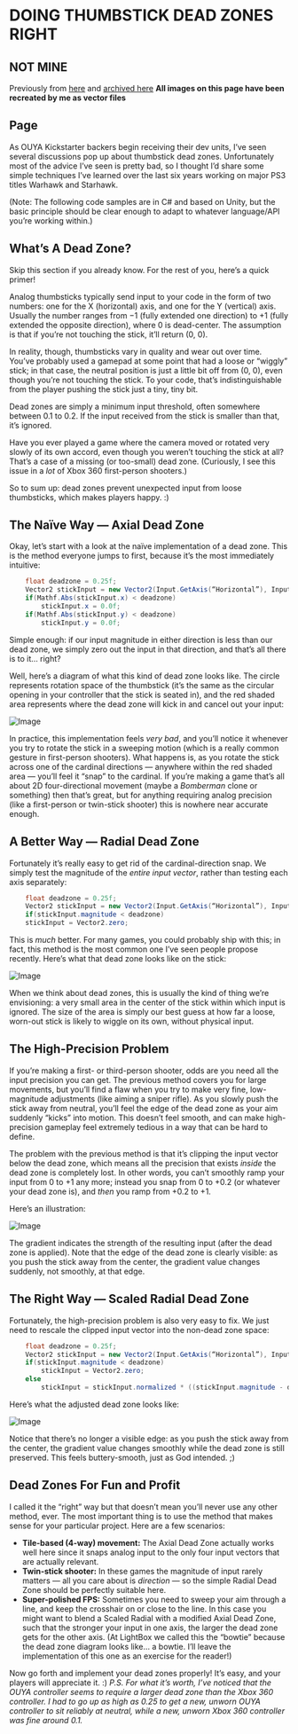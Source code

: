 # DOING THUMBSTICK DEAD ZONES RIGHT

## NOT MINE
Previously from [here](www.third-helix.com/2013/04/12/doing-thumbstick-dead-zones-right.html) and [archived here](https://web.archive.org/web/20141025070920/https://www.third-helix.com/2013/04/12/doing-thumbstick-dead-zones-right.html)
**All images on this page have been recreated by me as vector files**

## Page
As OUYA Kickstarter backers begin receiving their dev units, I’ve seen several discussions pop up about thumbstick dead zones.
Unfortunately most of the advice I’ve seen is pretty bad, so I thought I’d share some simple techniques I’ve learned over the last six years 
working on major PS3 titles Warhawk and Starhawk.

(Note: The following code samples are in C# and based on Unity, but 
the basic principle should be clear enough to adapt to whatever 
language/API you’re working within.)

## What’s A Dead Zone?
Skip this section if you already know. For the rest of you, here’s a quick primer!

Analog thumbsticks typically send input to your code in the form of two numbers: one for the X (horizontal) axis, and one for the Y (vertical) axis.
Usually the number ranges from −1 (fully extended one direction) to +1 (fully extended the opposite direction), where 0 is dead-center. The assumption is that if you’re not touching the stick,
it’ll return (0, 0).

In reality, though, thumbsticks vary in quality and wear out over 
time. You’ve probably used a gamepad at some point that had a loose or 
“wiggly” stick; in that case, the neutral position is just a little bit 
off from (0, 0), even though you’re not touching the stick. To your 
code, that’s indistinguishable from the player pushing the stick just a 
tiny, tiny bit.

Dead zones are simply a minimum input threshold, often somewhere between 0.1 to 0.2.
If the input received from the stick is smaller than that, it’s ignored.

Have you ever played a game where the camera moved or rotated very 
slowly of its own accord, even though you weren’t touching the stick at 
all? That’s a case of a missing (or too-small) dead zone. (Curiously, I 
see this issue in a _lot_ of Xbox 360 first-person shooters.)

So to sum up: dead zones prevent unexpected input from loose thumbsticks, which makes players happy. :)

## The Naïve Way — Axial Dead Zone
Okay, let’s start with a look at the naïve implementation of a dead 
zone. This is the method everyone jumps to first, because it’s the most 
immediately intuitive:

```c#
	float deadzone = 0.25f;
	Vector2 stickInput = new Vector2(Input.GetAxis(“Horizontal”), Input.GetAxis(“Vertical”));
	if(Mathf.Abs(stickInput.x) < deadzone)
		stickInput.x = 0.0f;
	if(Mathf.Abs(stickInput.y) < deadzone)
		stickInput.y = 0.0f;
```

Simple enough: if our input magnitude in either direction is less 
than our dead zone, we simply zero out the input in that direction, and 
that’s all there is to it… right?

Well, here’s a diagram of what this kind of dead zone looks like. The circle represents rotation space of the thumbstick
(it’s the same as the circular opening in your controller that the stick is seated in), and the red shaded area represents
 where the dead zone will kick in and cancel out your input:
 
![Image](images/axial-deadzone.svg)

In practice, this implementation feels _very bad_, and you’ll 
notice it whenever you try to rotate the stick in a sweeping motion 
(which is a really common gesture in first-person shooters). What 
happens is, as you rotate the stick across one of the cardinal 
directions — anywhere within the red shaded area — you’ll feel it “snap”
 to the cardinal. If you’re making a game that’s all about 2D 
four-directional movement (maybe a _Bomberman_ clone or 
something) then that’s great, but for anything requiring analog 
precision (like a first-person or twin-stick shooter) this is nowhere 
near accurate enough.

## A Better Way — Radial Dead Zone
Fortunately it’s really easy to get rid of the cardinal-direction snap. We simply test the magnitude of the _entire input vector_, rather than testing each axis separately:

```c#
	float deadzone = 0.25f;
	Vector2 stickInput = new Vector2(Input.GetAxis(“Horizontal”), Input.GetAxis(“Vertical”));
	if(stickInput.magnitude < deadzone)
	stickInput = Vector2.zero;
```

This is _much_ better. For many games, you could probably ship
 with this; in fact, this method is the most common one I’ve seen people
 propose recently. Here’s what that dead zone looks like on the stick:
 
![Image](images/radial-deadzone.svg)

When we think about dead zones, this is usually the kind of thing  we’re envisioning:
 a very small area in the center of the stick within which input is ignored.
The size of the area is simply our best guess at how far a loose, worn-out stick is likely to wiggle on its own,
 without physical input.

## The High-Precision Problem
If you’re making a first- or third-person shooter, odds are you need all the input precision you can get.
 The previous method covers you for large movements, but you’ll find a flaw when you try to make very fine,
 low-magnitude adjustments (like aiming a sniper rifle). As you slowly push the stick away from neutral,
 you’ll feel the edge of the dead zone as your aim suddenly “kicks” into motion. This doesn’t feel smooth,
 and can make high-precision gameplay feel extremely tedious in a way that can be hard to define.

The problem with the previous method is that it’s clipping the input vector below the dead zone,
 which means all the precision that exists _inside_ the dead zone is completely lost. In other words,
 you can’t smoothly ramp your input from 0 to +1 any more; instead you snap from 0 to +0.2
 (or whatever your dead zone is), and _then_ you ramp from +0.2 to +1.
 
Here’s an illustration:

![Image](images/precision-problem.svg)

The gradient indicates the strength of the resulting input (after the dead zone is applied).
 Note that the edge of the dead zone is clearly visible: as you push the stick away from the center, the gradient value
 changes suddenly, not smoothly, at that edge.

## The Right Way — Scaled Radial Dead Zone
Fortunately, the high-precision problem is also very easy to fix. We just need to rescale the clipped input vector
 into the non-dead zone space:

```c#
	float deadzone = 0.25f;
	Vector2 stickInput = new Vector2(Input.GetAxis(“Horizontal”), Input.GetAxis(“Vertical”));
	if(stickInput.magnitude < deadzone)
		stickInput = Vector2.zero;
	else
		stickInput = stickInput.normalized * ((stickInput.magnitude - deadzone) / (1 - deadzone));
```

Here’s what the adjusted dead zone looks like:

![Image](images/scaled-radial-deadzone.svg)

Notice that there’s no longer a visible edge: as you push the stick away from the center,
 the gradient value changes smoothly while the dead zone is still preserved.
 This feels buttery-smooth, just as God intended. ;)

## Dead Zones For Fun and Profit
I called it the “right” way but that doesn’t mean you’ll never use any other method, ever.
 The most important thing is to use the method that makes sense for your particular project.
 Here are a few scenarios:

- **Tile-based (4-way) movement:** The Axial Dead Zone actually works well here since it snaps
 analog input to the only four input vectors that are actually relevant.
- **Twin-stick shooter:** In these games the magnitude of input rarely matters —
 all you care about is _direction_ — so the simple Radial Dead Zone should be perfectly suitable here.
- **Super-polished FPS:** Sometimes you need to sweep your aim through a line, and keep the crosshair on or close to the line.
 In this case you might want to blend a Scaled Radial with a modified Axial Dead Zone, such that the stronger your input in one axis,
 the larger the dead zone gets for the other axis. (At LightBox we called this the “bowtie” because the dead zone diagram looks like… a bowtie.
 I’ll leave the implementation of this one as an exercise for the reader!)

Now go forth and implement your dead zones properly! It’s easy, and your players will appreciate it. :)
_P.S. For what it’s worth, I’ve noticed that the OUYA controller seems to require a larger dead zone than
 the Xbox 360 controller. I had to go up as high as 0.25 to get a new, unworn OUYA controller to sit
 reliably at neutral, while a new, unworn Xbox 360 controller was fine around 0.1._
